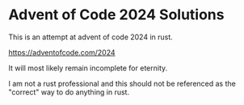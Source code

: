 # Advent of Code 2024 Solutions

This is an attempt at advent of code 2024 in rust.

https://adventofcode.com/2024

It will most likely remain incomplete for eternity.

I am not a rust professional and this should not be referenced as the "correct" way to do anything in rust.